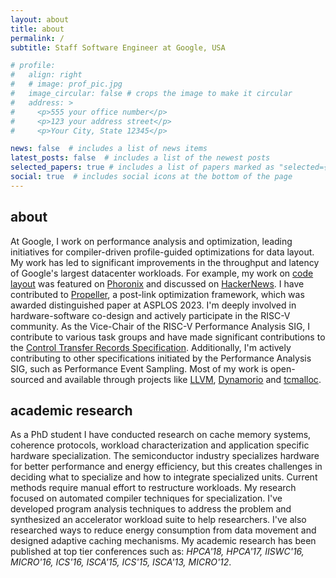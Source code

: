 ```yaml
---
layout: about
title: about
permalink: /
subtitle: Staff Software Engineer at Google, USA

# profile:
#   align: right
#   # image: prof_pic.jpg
#   image_circular: false # crops the image to make it circular
#   address: >
#     <p>555 your office number</p>
#     <p>123 your address street</p>
#     <p>Your City, State 12345</p>

news: false  # includes a list of news items
latest_posts: false  # includes a list of the newest posts
selected_papers: true # includes a list of papers marked as "selected={true}"
social: true  # includes social icons at the bottom of the page
---
```

## about

At Google, I work on performance analysis and optimization, leading initiatives for compiler-driven profile-guided optimizations for data layout. My work has led to significant improvements in the throughput and latency of Google's largest datacenter workloads. For example, my work on [code layout](https://groups.google.com/g/llvm-dev/c/RUegaMg-iqc/m/wFAVxa6fCgAJ) was featured on [Phoronix](https://www.phoronix.com/news/Machine-Function-Splitter) and discussed on [HackerNews](https://news.ycombinator.com/item?id=24437459). I have contributed to [Propeller](https://research.google/pubs/pub52144/), a post-link optimization framework, which was awarded distinguished paper at ASPLOS 2023. I'm deeply involved in hardware-software co-design and actively participate in the RISC-V community. As the Vice-Chair of the RISC-V Performance Analysis SIG, I contribute to various task groups and have made significant contributions to the [Control Transfer Records Specification](https://github.com/riscv/riscv-control-transfer-records/releases/latest). Additionally, I'm actively contributing to other specifications initiated by the Performance Analysis SIG, such as Performance Event Sampling. Most of my work is open-sourced and available through projects like [LLVM](https://github.com/llvm/llvm-project/commits?author=snehasish), [Dynamorio](https://github.com/DynamoRIO/dynamorio/commits?author=snehasish) and [tcmalloc](https://github.com/google/tcmalloc/commits?author=snehasish).

## academic research

As a PhD student I have conducted research on cache memory systems, coherence protocols, workload characterization and application specific hardware specialization. The semiconductor industry specializes hardware for better performance and energy efficiency, but this creates challenges in deciding what to specialize and how to integrate specialized units. Current methods require manual effort to restructure workloads. My research focused on automated compiler techniques for specialization. I've developed program analysis techniques to address the problem and synthesized an accelerator workload suite to help researchers. I've also researched ways to reduce energy consumption from data movement and designed adaptive caching mechanisms. My academic research has been published at top tier conferences such as: 
 *HPCA'18, HPCA'17, IISWC'16, MICRO'16, ICS'16, ISCA'15, ICS'15, ISCA'13, MICRO'12*.
